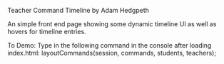 Teacher Command Timeline by Adam Hedgpeth

An simple front end page showing some dynamic timeline UI as well as hovers for timeline entries.

To Demo:  Type in the following command in the console after loading index.html:
layoutCommands(session, commands, students, teachers);